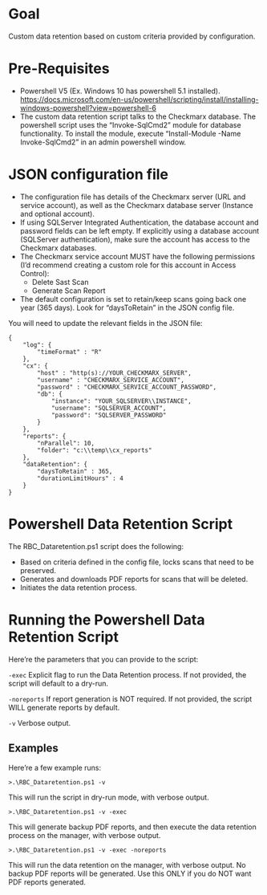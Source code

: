 # Goal
Custom data retention based on custom criteria provided by configuration.

# Pre-Requisites
-	Powershell V5 (Ex. Windows 10 has powershell 5.1 installed). https://docs.microsoft.com/en-us/powershell/scripting/install/installing-windows-powershell?view=powershell-6
-	The custom data retention script talks to the Checkmarx database. The powershell script uses the “Invoke-SqlCmd2” module for database functionality. To install the module, execute “Install-Module -Name Invoke-SqlCmd2” in an admin powershell window.

# JSON configuration file
- The configuration file has details of the Checkmarx server (URL and service account), as well as the Checkmarx database server (Instance and optional account).
- If using SQLServer Integrated Authentication, the database account and password fields can be left empty. If explicitly using a database account (SQLServer authentication), make sure the account has access to the Checkmarx databases.
- The Checkmarx service account MUST have the following permissions (I’d recommend creating a custom role for this account in Access Control):
    - Delete Sast Scan
    - Generate Scan Report
- The default configuration is set to retain/keep scans going back one year (365 days). Look for “daysToRetain” in the JSON config file.

You will need to update the relevant fields in the JSON file:
```
{
    "log": {
        "timeFormat" : "R"
    },
    "cx": {
        "host" : "http(s)://YOUR_CHECKMARX_SERVER",
        "username" : "CHECKMARX_SERVICE_ACCOUNT",
        "password" : "CHECKMARX_SERVICE_ACCOUNT_PASSWORD",
        "db": {
            "instance": "YOUR_SQLSERVER\\INSTANCE",
            "username": "SQLSERVER_ACCOUNT",
            "password": "SQLSERVER_PASSWORD"
        }
    },
    "reports": {
        "nParallel": 10,
        "folder": "c:\\temp\\cx_reports"
    },
    "dataRetention": {
        "daysToRetain" : 365,
        "durationLimitHours" : 4
    }
}
```

# Powershell Data Retention Script
The RBC_Dataretention.ps1 script does the following:
-	Based on criteria defined in the config file, locks scans that need to be preserved.
-	Generates and downloads PDF reports for scans that will be deleted.
-	Initiates the data retention process.

# Running the Powershell Data Retention Script

Here’re the parameters that you can provide to the script:

`-exec`
Explicit flag to run the Data Retention process. If not provided, the script will default to a dry-run.

`-noreports`
If report generation is NOT required. If not provided, the script WILL generate reports by default.

`-v`
Verbose output.

## Examples
Here’re a few example runs:

`>.\RBC_Dataretention.ps1 -v `

This will run the script in dry-run mode, with verbose output.

`>.\RBC_Dataretention.ps1 -v -exec`

This will generate backup PDF reports, and then execute the data retention process on the manager, with verbose output.

`>.\RBC_Dataretention.ps1 -v -exec -noreports`

This will run the data retention on the manager, with verbose output. No backup PDF reports will be generated. Use this ONLY if you do NOT want PDF reports generated.
